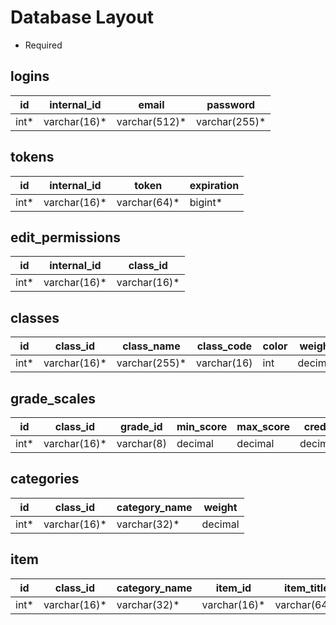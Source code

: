 # Database Layout

* Required

## logins

id  | internal_id | email        | password     |
--- | ----------- | ------------ | ------------ |
int* | varchar(16)* | varchar(512)* | varchar(255)* |

## tokens

id  | internal_id | token       | expiration |
--- | ----------- | ----------- | ---------- |
int* | varchar(16)* | varchar(64)* | bigint*     |

## edit_permissions

id  | internal_id | class_id    |
--- | ----------- | ----------- |
int* | varchar(16)* | varchar(16)* |

## classes

id  | class_id    | class_name   | class_code  | color | weight |
--- | ----------- | ------------ | ----------- | ----- | ------ |
int* | varchar(16)* | varchar(255)* | varchar(16) | int   | decimal    |

## grade_scales

id  | class_id    | grade_id   | min_score | max_score | credit |
--- | ----------- | ---------- | --------- | --------- | ------ |
int* | varchar(16)* | varchar(8) | decimal       | decimal       | decimal    |

## categories

id   | class_id     | category_name  | weight |
---- | ------------ | -------------- | ------ |
int* | varchar(16)* | varchar(32)*   | decimal    |

## item

id   | class_id     | category_name  | item_id      | item_title  | item_description  | grade_id   | act_score | max_score | credit |
---- | ------------ | -------------- | ------------ | ----------- | ----------------- | ---------- | --------- | --------- | ------ |
int* | varchar(16)* | varchar(32)*   | varchar(16)* | varchar(64)* | varchar(512)     | varchar(8) | decimal       | decimal       | decimal    |
